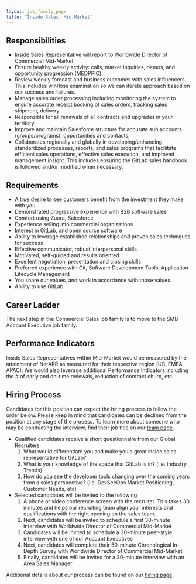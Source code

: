 ```yaml
---
layout: job_family_page
title: "Inside Sales, Mid-Market"
---
```


## Responsibilities

- Inside Sales Representative will report to Worldwide Director of Commercial Mid-Market
- Ensure healthy weekly activity: calls, market inquiries, demos, and opportunity progression (MEDPPIC).
- Review weekly forecast and business outcomes with sales influencers. This includes win/loss examination so we can iterate approach based on our success and failures.
- Manage sales order processing including monitoring the system to ensure accurate receipt booking of sales orders, tracking sales shipment, delivery.
- Responsible for all renewals of all contracts and upgrades in your territory.
- Improve and maintain Salesforce structure for accurate sub accounts (groups/programs), opportunities and contacts.
- Collaborates regionally and globally in developing/enhancing standardized processes, reports, and sales programs that facilitate efficient sales operations, effective sales execution, and improved management insight. This includes ensuring the GitLab sales handbook is followed and/or modified when necessary.

## Requirements

- A true desire to see customers benefit from the investment they make with you
- Demonstrated progressive experience with B2B software sales
- Comfort using Zuora, Salesforce
- Experience selling into commercial organizations
- Interest in GitLab, and open source software
- Ability to leverage established relationships and proven sales techniques for success
- Effective communicator, robust interpersonal skills
- Motivated, self-guided and results oriented
- Excellent negotiation, presentation and closing skills
- Preferred experience with Git, Software Development Tools, Application Lifecycle Management
- You share our values, and work in accordance with those values.
- Ability to use GitLab

## Career Ladder

The next step in the Commercial Sales job family is to move to the SMB Account Executive job family.

## Performance Indicators

Inside Sales Representatives within Mid-Market would be measured by the attainment of NetARR as measured for their respective region (US, EMEA, APAC).  We would also leverage additional Performance Indicators including the # of early and on-time renewals, reduction of contract churn, etc.  

## Hiring Process

Candidates for this position can expect the hiring process to follow the order below. Please keep in mind that candidates can be declined from the position at any stage of the process. To learn more about someone who may be conducting the interview, find their job title on our [team page](https://about.gitlab.com/company/team/).

- Qualified candidates receive a short questionnaire from our Global Recruiters
  1. What would differentiate you and make you a great inside sales representative for GitLab?
  1. What is your knowledge of the space that GitLab is in? (i.e. Industry Trends)
  1. How do you see the developer tools changing over the coming years from a sales perspective? (i.e. DevSecOps Market Positioning, Customer Needs, etc)
- Selected candidates will be invited to the following
  1. A phone or video conference screen with the recruiter. This takes 30 minutes and helps our recruiting team align your interests and qualifications with the right opening on the sales team.
  1. Next, candidates will be invited to schedule a first 30-minute interview with Worldwide Director of Commercial Mid-Market
  1. Candidates will be invited to schedule a 30-minute peer-style interview with one of our Account Executives
  1. Next, candidates will complete their 50-minute Chronological In-Depth Survey with Worldwide Director of Commercial Mid-Market
  1. Finally, candidates will be invited for a 30-minute interview with an Area Sales Manager

Additional details about our process can be found on our [hiring page](/handbook/hiring/).
